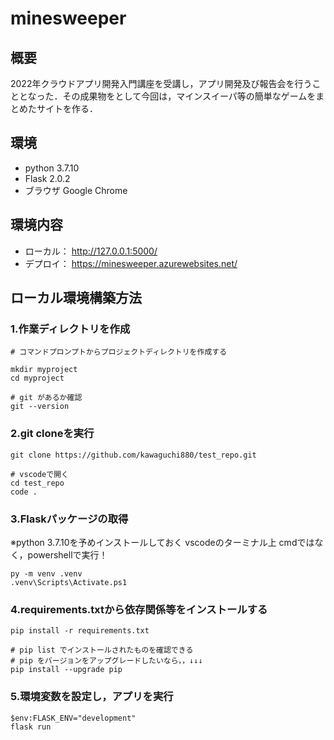 # minesweeper

## 概要
2022年クラウドアプリ開発入門講座を受講し，アプリ開発及び報告会を行うこととなった．その成果物をとして今回は，マインスイーパ等の簡単なゲームをまとめたサイトを作る．

## 環境
- python 3.7.10
- Flask 2.0.2
- ブラウザ Google Chrome
## 環境内容
- ローカル： http://127.0.0.1:5000/
- デプロイ： https://minesweeper.azurewebsites.net/

## ローカル環境構築方法

### 1.作業ディレクトリを作成


```
# コマンドプロンプトからプロジェクトディレクトリを作成する

mkdir myproject
cd myproject

# git があるか確認
git --version
```
### 2.git cloneを実行
```
git clone https://github.com/kawaguchi880/test_repo.git

# vscodeで開く
cd test_repo
code .
```

### 3.Flaskパッケージの取得
 ※python 3.7.10を予めインストールしておく
 vscodeのターミナル上 cmdではなく，powershellで実行！
```
py -m venv .venv
.venv\Scripts\Activate.ps1
```

### 4.requirements.txtから依存関係等をインストールする
```
pip install -r requirements.txt

# pip list でインストールされたものを確認できる
# pip をバージョンをアップグレードしたいなら，，↓↓↓
pip install --upgrade pip
```
### 5.環境変数を設定し，アプリを実行
```
$env:FLASK_ENV="development"
flask run
```

